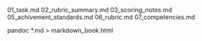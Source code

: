01_task.md
02_rubric_summary.md
03_scoring_notes.md
05_achivement_standards.md
06_rubric.md
07_competencies.md

pandoc *.md > markdown_book.html